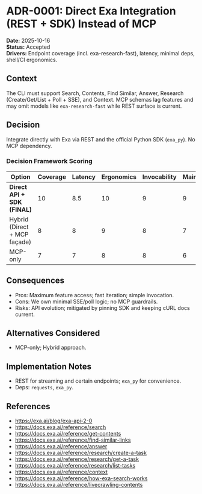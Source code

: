 # ADR-0001: Direct Exa Integration (REST + SDK) Instead of MCP

**Date:** 2025-10-16  
**Status:** Accepted  
**Drivers:** Endpoint coverage (incl. exa-research-fast), latency, minimal deps, shell/CI ergonomics.

## Context

The CLI must support Search, Contents, Find Similar, Answer, Research (Create/Get/List + Poll + SSE), and Context. MCP schemas lag features and may omit models like `exa-research-fast` while REST surface is current.

## Decision

Integrate directly with Exa via REST and the official Python SDK (`exa_py`). No MCP dependency.

### Decision Framework Scoring

| Option                          | Coverage | Latency | Ergonomics | Invocability | Maintenance | Extensibility | Weighted |
|---------------------------------|----------|---------|------------|--------------|-------------|---------------|----------|
| **Direct API + SDK (FINAL)**    | 10       | 8.5     | 10         | 9            | 9           | 9             | 9.25     |
| Hybrid (Direct + MCP façade)    | 8        | 8       | 9          | 8            | 7           | 9             | 8.20     |
| MCP-only                        | 7        | 7       | 8          | 8            | 6           | 7             | 7.05     |

## Consequences

- Pros: Maximum feature access; fast iteration; simple invocation.
- Cons: We own minimal SSE/poll logic; no MCP guardrails.
- Risks: API evolution; mitigated by pinning SDK and keeping cURL docs current.

## Alternatives Considered

- MCP-only; Hybrid approach.

## Implementation Notes

- REST for streaming and certain endpoints; `exa_py` for convenience.
- Deps: `requests`, `exa_py`.

## References

- <https://exa.ai/blog/exa-api-2-0>  
- <https://docs.exa.ai/reference/search>  
- <https://docs.exa.ai/reference/get-contents>  
- <https://docs.exa.ai/reference/find-similar-links>  
- <https://docs.exa.ai/reference/answer>  
- <https://docs.exa.ai/reference/research/create-a-task>  
- <https://docs.exa.ai/reference/research/get-a-task>  
- <https://docs.exa.ai/reference/research/list-tasks>  
- <https://docs.exa.ai/reference/context>  
- <https://docs.exa.ai/reference/how-exa-search-works>  
- <https://docs.exa.ai/reference/livecrawling-contents>

